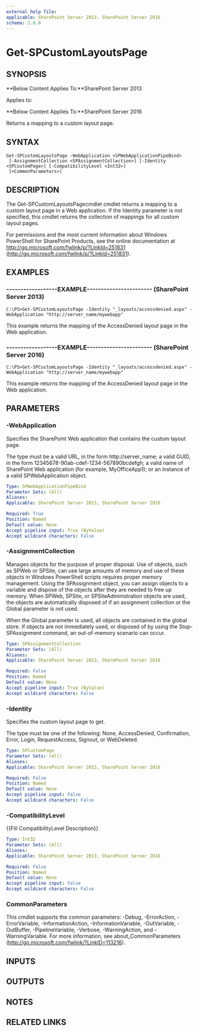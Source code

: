 ```yaml
---
external help file: 
applicable: SharePoint Server 2013, SharePoint Server 2016
schema: 2.0.0
---
```


# Get-SPCustomLayoutsPage

## SYNOPSIS
**Below Content Applies To:**SharePoint Server 2013

Applies to:

**Below Content Applies To:**SharePoint Server 2016

Returns a mapping to a custom layout page.



## SYNTAX

```
Get-SPCustomLayoutsPage -WebApplication <SPWebApplicationPipeBind>
 [-AssignmentCollection <SPAssignmentCollection>] [-Identity <SPCustomPage>] [-CompatibilityLevel <Int32>]
 [<CommonParameters>]
```

## DESCRIPTION
The Get-SPCustomLayoutsPagecmdlet cmdlet returns a mapping to a custom layout page in a Web application.
If the Identity parameter is not specified, this cmdlet returns the collection of mappings for all custom layout pages.

For permissions and the most current information about Windows PowerShell for SharePoint Products, see the online documentation at http://go.microsoft.com/fwlink/p/?LinkId=251831 (http://go.microsoft.com/fwlink/p/?LinkId=251831).

## EXAMPLES

### ------------------EXAMPLE----------------------- (SharePoint Server 2013)
```
C:\PS>Get-SPCustomLayoutsPage -Identity "_layouts/accessdenied.aspx" -WebApplication "http://server_name/mywebapp"
```

This example returns the mapping of the AccessDenied layout page in the Web application.

### ------------------EXAMPLE----------------------- (SharePoint Server 2016)
```
C:\PS>Get-SPCustomLayoutsPage -Identity "_layouts/accessdenied.aspx" -WebApplication "http://server_name/mywebapp"
```

This example returns the mapping of the AccessDenied layout page in the Web application.

## PARAMETERS

### -WebApplication
Specifies the SharePoint Web application that contains the custom layout page.

The type must be a valid URL, in the form http://server_name; a valid GUID, in the form 12345678-90ab-cdef-1234-567890bcdefgh; a valid name of SharePoint Web application (for example, MyOfficeApp1); or an instance of a valid SPWebApplication object.

```yaml
Type: SPWebApplicationPipeBind
Parameter Sets: (All)
Aliases: 
Applicable: SharePoint Server 2013, SharePoint Server 2016

Required: True
Position: Named
Default value: None
Accept pipeline input: True (ByValue)
Accept wildcard characters: False
```

### -AssignmentCollection
Manages objects for the purpose of proper disposal.
Use of objects, such as SPWeb or SPSite, can use large amounts of memory and use of these objects in Windows PowerShell scripts requires proper memory management.
Using the SPAssignment object, you can assign objects to a variable and dispose of the objects after they are needed to free up memory.
When SPWeb, SPSite, or SPSiteAdministration objects are used, the objects are automatically disposed of if an assignment collection or the Global parameter is not used.

When the Global parameter is used, all objects are contained in the global store.
If objects are not immediately used, or disposed of by using the Stop-SPAssignment command, an out-of-memory scenario can occur.

```yaml
Type: SPAssignmentCollection
Parameter Sets: (All)
Aliases: 
Applicable: SharePoint Server 2013, SharePoint Server 2016

Required: False
Position: Named
Default value: None
Accept pipeline input: True (ByValue)
Accept wildcard characters: False
```

### -Identity
Specifies the custom layout page to get.

The type must be one of the following: None, AccessDenied, Confirmation, Error, Login, RequestAccess, Signout, or WebDeleted.

```yaml
Type: SPCustomPage
Parameter Sets: (All)
Aliases: 
Applicable: SharePoint Server 2013, SharePoint Server 2016

Required: False
Position: Named
Default value: None
Accept pipeline input: False
Accept wildcard characters: False
```

### -CompatibilityLevel
{{Fill CompatibilityLevel Description}}

```yaml
Type: Int32
Parameter Sets: (All)
Aliases: 
Applicable: SharePoint Server 2013, SharePoint Server 2016

Required: False
Position: Named
Default value: None
Accept pipeline input: False
Accept wildcard characters: False
```

### CommonParameters
This cmdlet supports the common parameters: -Debug, -ErrorAction, -ErrorVariable, -InformationAction, -InformationVariable, -OutVariable, -OutBuffer, -PipelineVariable, -Verbose, -WarningAction, and -WarningVariable. For more information, see about_CommonParameters (http://go.microsoft.com/fwlink/?LinkID=113216).

## INPUTS

## OUTPUTS

## NOTES

## RELATED LINKS

